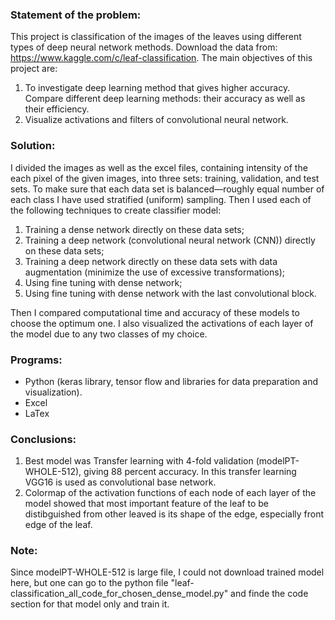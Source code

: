 ### Statement of the problem:
This project is classification of the images of the leaves using different types of deep neural network methods. Download the data from: https://www.kaggle.com/c/leaf-classification. The main objectives of this project are:
1. To investigate deep learning method that gives higher accuracy. Compare different deep learning methods: their accuracy as well as their efficiency.
2. Visualize activations and filters of convolutional neural network.

### Solution:
I divided the images as well as the excel files, containing intensity of the each pixel of the given images, into three sets: training, validation, and test sets. To make sure that each data set is balanced—roughly equal number of each class I have used stratified (uniform) sampling. Then I used each of the following techniques to create classifier model:
1. Training a dense network directly on these data sets;
2. Training a deep network (convolutional neural network (CNN)) directly on these data sets;
3. Training a deep network directly on these data sets with data augmentation (minimize the use of excessive transformations);
4. Using fine tuning with dense network;
5. Using fine tuning with dense network with the last convolutional block.

Then I compared computational time and accuracy of these models to choose the optimum one. 
I also visualized the activations of each layer of the model due to any two classes of my choice.

### Programs:
- Python (keras library, tensor flow and libraries for data preparation and visualization).
- Excel
- LaTex

### Conclusions:
1. Best model was Transfer learning with 4-fold validation (modelPT-WHOLE-512), giving 88 percent
accuracy. In this transfer learning VGG16 is used as convolutional base network.
2. Colormap of the activation functions of each node of each layer of the model showed that most important feature of the leaf to be distibguished from other leaved is its shape of the edge, especially front edge of the leaf.

### Note:
Since modelPT-WHOLE-512 is large file, I could not download trained model here, but one can go to the python file "leaf-classification_all_code_for_chosen_dense_model.py" and finde the code section for that model only and train it.
